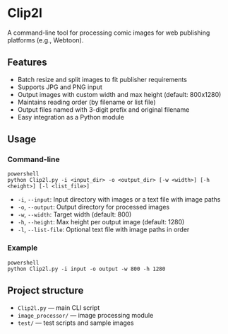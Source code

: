 # Clip2l

A command-line tool for processing comic images for web publishing platforms (e.g., Webtoon).

## Features
- Batch resize and split images to fit publisher requirements
- Supports JPG and PNG input
- Output images with custom width and max height (default: 800x1280)
- Maintains reading order (by filename or list file)
- Output files named with 3-digit prefix and original filename
- Easy integration as a Python module

## Usage

### Command-line
```
powershell
python Clip2l.py -i <input_dir> -o <output_dir> [-w <width>] [-h <height>] [-l <list_file>]
```
- `-i`, `--input`: Input directory with images or a text file with image paths
- `-o`, `--output`: Output directory for processed images
- `-w`, `--width`: Target width (default: 800)
- `-h`, `--height`: Max height per output image (default: 1280)
- `-l`, `--list-file`: Optional text file with image paths in order

### Example
```
powershell
python Clip2l.py -i input -o output -w 800 -h 1280
```

## Project structure
- `Clip2l.py` — main CLI script
- `image_processor/` — image processing module
- `test/` — test scripts and sample images
